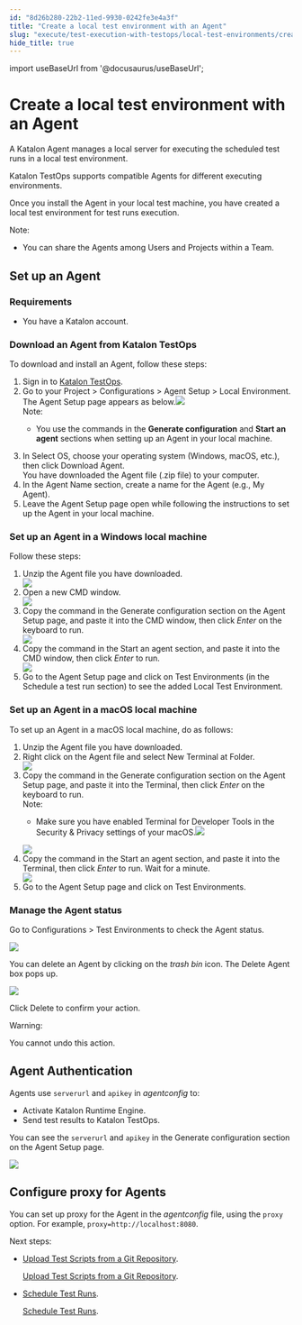 ```yaml
---
id: "8d26b280-22b2-11ed-9930-0242fe3e4a3f"
title: "Create a local test environment with an Agent"
slug: "execute/test-execution-with-testops/local-test-environments/create-a-local-test-environment-with-an-agent"
hide_title: true
---
```

import useBaseUrl from '@docusaurus/useBaseUrl';


# <a id="id" class="anchor_top_offset"/><a id="ariaid-title1" class="anchor_top_offset"/>Create a local test environment with an Agent

<p xmlns="http://www.w3.org/1999/xhtml" className="p">A Katalon Agent manages a local server for executing the scheduled test runs in a local test environment.</p> 
<p xmlns="http://www.w3.org/1999/xhtml" className="p">Katalon TestOps supports compatible Agents for different executing environments.</p> 
<p xmlns="http://www.w3.org/1999/xhtml" className="p">Once you install the Agent in your local test machine, you have created a local test environment for test runs execution.</p> 
<div xmlns="http://www.w3.org/1999/xhtml" className="note note note_note"><span className="note__title">Note:</span> <ul className="ul"><li className="li"><p className="p">You can share the Agents among Users and Projects within a Team.</p></li></ul></div>

## <a id="id_1" class="anchor_top_offset"/>Set up an Agent


### Requirements

<div xmlns="http://www.w3.org/1999/xhtml" className="p"><ul className="ul"><li className="li"><p className="p">You have a Katalon account.</p></li></ul></div>

### <a id="task-45" class="anchor_top_offset"/>Download an Agent from Katalon TestOps

<section xmlns="http://www.w3.org/1999/xhtml" className="section context"><p className="p">To download and install an Agent, follow these steps:</p></section> 
<ol xmlns="http://www.w3.org/1999/xhtml" className="ol steps"><li className="li step stepexpand"><span className="ph cmd">Sign in to <a className="xref j-external-link" href="https://testops.katalon.io/login" target="_blank">Katalon TestOps</a>.</span></li><li className="li step stepexpand"><span className="ph cmd">Go to your <span className="ph uicontrol">Project</span> &gt; <span className="ph uicontrol">Configurations</span> &gt; <span className="ph uicontrol">Agent Setup</span> &gt; <span className="ph uicontrol">Local Environment</span>.</span><div className="itemgroup stepresult">The <span className="ph uicontrol">Agent Setup</span> page appears as below.<img className="image" width={850} src={useBaseUrl("/9ec3ecd0-5c76-11ed-a602-0242cfbc79b5.png")} /><div className="note note note_note"><span className="note__title">Note:</span> <ul className="ul"><li className="li"><p className="p">You use the commands in the <strong className="ph b">Generate configuration</strong> and <strong className="ph b">Start an agent</strong> sections when setting up an Agent in your local machine.</p></li></ul></div></div></li><li className="li step stepexpand"><span className="ph cmd">In <span className="ph uicontrol">Select OS</span>, choose your operating system (Windows, macOS, etc.), then click <span className="ph uicontrol">Download Agent</span>.</span><div className="itemgroup stepresult">You have downloaded the Agent file (.zip file) to your computer.</div></li><li className="li step stepexpand"><span className="ph cmd"> In the <span className="ph uicontrol">Agent Name</span> section, create a name for the Agent (e.g., <span className="ph uicontrol">My Agent</span>).</span></li><li className="li step stepexpand"><span className="ph cmd">Leave the <span className="ph uicontrol">Agent Setup</span> page open while following the instructions to set up the Agent in your local machine.</span></li></ol> 

### <a id="task-7711" class="anchor_top_offset"/>Set up an Agent in a Windows local machine

<section xmlns="http://www.w3.org/1999/xhtml" className="section context">Follow these steps:</section> 
<ol xmlns="http://www.w3.org/1999/xhtml" className="ol steps"><li className="li step stepexpand"><span className="ph cmd">Unzip the Agent file you have downloaded.</span><div className="itemgroup info"><img className="image" src={useBaseUrl("/9ec7e470-5c76-11ed-a602-0242cfbc79b5.png")} /></div></li><li className="li step stepexpand"><span className="ph cmd">Open a new CMD window.</span><div className="itemgroup info"><img className="image" width={700} src={useBaseUrl("/9ea408c0-5c76-11ed-a602-0242cfbc79b5.png")} /></div></li><li className="li step stepexpand"><span className="ph cmd">Copy the command in the <span className="ph uicontrol">Generate configuration</span> section on the <span className="ph uicontrol">Agent Setup</span> page, and paste it into the CMD window, then click <em className="ph i">Enter</em> on the keyboard to run.</span><div className="itemgroup info"><img className="image" width={700} src={useBaseUrl("/9eae6900-5c76-11ed-a602-0242cfbc79b5.png")} /></div></li><li className="li step stepexpand"><span className="ph cmd">Copy the command in the <span className="ph uicontrol">Start an agent</span> section, and paste it into the CMD window, then click <em className="ph i">Enter</em> to run.</span><div className="itemgroup info"><img className="image" width={700} src={useBaseUrl("/9eb17640-5c76-11ed-a602-0242cfbc79b5.png")} /></div></li><li className="li step stepexpand"><span className="ph cmd">Go to the <span className="ph uicontrol">Agent Setup</span> page and click on <span className="ph uicontrol">Test Environments</span> (in the <span className="ph uicontrol">Schedule a test run</span> section) to see the added Local Test Environment.</span></li></ol> 

### <a id="task-3330" class="anchor_top_offset"/>Set up an Agent in a macOS local machine

<section xmlns="http://www.w3.org/1999/xhtml" className="section context">To set up an Agent in a macOS local machine, do as follows:</section> 
<ol xmlns="http://www.w3.org/1999/xhtml" className="ol steps"><li className="li step stepexpand"><span className="ph cmd">Unzip the Agent file you have downloaded.</span></li><li className="li step stepexpand"><span className="ph cmd">Right click on the Agent file and select <span className="ph uicontrol">New Terminal at Folder</span>.</span><div className="itemgroup info"><img className="image" width={700} src={useBaseUrl("/9eb4d1a0-5c76-11ed-a602-0242cfbc79b5.png")} /></div></li><li className="li step stepexpand"><span className="ph cmd">Copy the command in the <span className="ph uicontrol">Generate configuration</span> section on the <span className="ph uicontrol">Agent Setup</span> page, and paste it into the Terminal, then click <em className="ph i">Enter</em> on the keyboard to run.</span><div className="itemgroup info"><div className="note note note_note"><span className="note__title">Note:</span> <ul className="ul"><li className="li"><p className="p">Make sure you have enabled Terminal for Developer Tools in the Security &amp; Privacy settings of your macOS.<img className="image" width={500} src={useBaseUrl("/9ed68a70-5c76-11ed-a602-0242cfbc79b5.png")} /></p></li></ul></div></div><div className="itemgroup stepresult"><img className="image" width={500} src={useBaseUrl("/9ecb18c0-5c76-11ed-a602-0242cfbc79b5.png")} /></div></li><li className="li step stepexpand"><span className="ph cmd">Copy the command in the <span className="ph uicontrol">Start an agent</span> section, and paste it into the Terminal, then click <em className="ph i">Enter</em> to run. Wait for a minute.</span><div className="itemgroup info"><img className="image" width={700} src={useBaseUrl("/9e990c40-5c76-11ed-a602-0242cfbc79b5.png")} /></div></li><li className="li step stepexpand"><span className="ph cmd">Go to the <span className="ph uicontrol">Agent Setup</span> page and click on <span className="ph uicontrol">Test Environments</span>.</span></li></ol> 

### <a id="id_4" class="anchor_top_offset"/>Manage the Agent status

<p xmlns="http://www.w3.org/1999/xhtml" className="p">Go to <span className="ph uicontrol">Configurations</span> &gt; <span className="ph uicontrol">Test Environments</span> to check the Agent status.</p> 
<p xmlns="http://www.w3.org/1999/xhtml" className="p"><img className="image" width={850} src={useBaseUrl("/9eb91760-5c76-11ed-a602-0242cfbc79b5.png")} /></p> 
<p xmlns="http://www.w3.org/1999/xhtml" className="p">You can delete an Agent by clicking on the <em className="ph i">trash bin</em> icon. The <span className="ph uicontrol">Delete Agent</span> box pops up. </p> 
<p xmlns="http://www.w3.org/1999/xhtml" className="p"><img className="image" width={850} src={useBaseUrl("/9ea08650-5c76-11ed-a602-0242cfbc79b5.png")} /></p> 
<p xmlns="http://www.w3.org/1999/xhtml" className="p">Click <span className="ph uicontrol">Delete</span> to confirm your action.</p> 
<div xmlns="http://www.w3.org/1999/xhtml" className="note warning note_warning"><span className="note__title">Warning:</span> <p className="p">You cannot undo this action.</p></div>

## <a id="id_5" class="anchor_top_offset"/>Agent Authentication

<div xmlns="http://www.w3.org/1999/xhtml" className="p">Agents use <code className="ph codeph">serverurl</code> and <code className="ph codeph">apikey</code> in <em className="ph i">agentconfig</em> to:<ul className="ul"><li className="li">Activate Katalon Runtime Engine.</li><li className="li">Send test results to Katalon TestOps.</li></ul></div>
<p xmlns="http://www.w3.org/1999/xhtml" className="p">You can see the <code className="ph codeph">serverurl</code> and <code className="ph codeph">apikey</code> in the <span className="ph uicontrol">Generate configuration</span> section on the <span className="ph uicontrol">Agent Setup</span> page.</p> 
<p xmlns="http://www.w3.org/1999/xhtml" className="p"><img className="image" width={850} src={useBaseUrl("/9e9d03e0-5c76-11ed-a602-0242cfbc79b5.png")} /></p> 

## <a id="id_6" class="anchor_top_offset"/>Configure proxy for Agents

<p xmlns="http://www.w3.org/1999/xhtml" className="p">You can set up proxy for the Agent in the <em className="ph i">agentconfig</em> file, using the <code className="ph codeph">proxy</code> option. For example, <code className="ph codeph">proxy=http://localhost:8080</code>.</p> 
<div xmlns="http://www.w3.org/1999/xhtml" className="p">Next steps: <ul className="ul"><li className="li"><p className="p"><a className="xref" href="/docs/organize/upload-test-scripts-from-a-git-repository/upload-test-scripts-from-the-git-repository-to-testops">Upload Test Scripts from a Git Repository</a>. </p><a className="xref" href="/docs/organize/upload-test-scripts-from-a-git-repository/upload-test-scripts-from-the-git-repository-to-testops">Upload Test Scripts from a Git Repository</a>. </li><li className="li"><p className="p"><a className="xref" href="/docs/execute/schedule-test-execution/schedule-test-runs-in-testops">Schedule Test Runs</a>.</p><a className="xref" href="/docs/execute/schedule-test-execution/schedule-test-runs-in-testops">Schedule Test Runs</a>.</li></ul></div>
